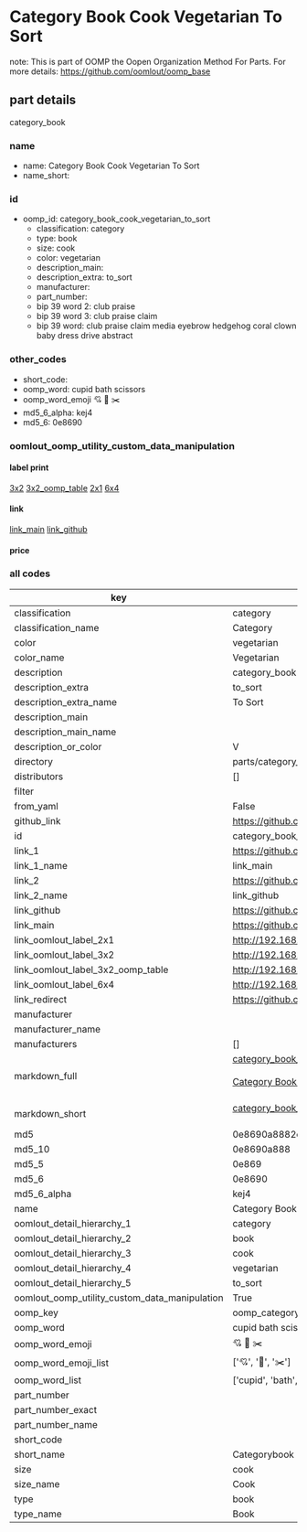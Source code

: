 # Category Book Cook Vegetarian To Sort  

note: This is part of OOMP the Oopen Organization Method For Parts. For more details: https://github.com/oomlout/oomp_base

##  part details
  



category_book



### name
* name: Category Book Cook Vegetarian To Sort
* name_short: 
### id
* oomp_id: category_book_cook_vegetarian_to_sort
  * classification: category
  * type: book
  * size: cook
  * color: vegetarian
  * description_main: 
  * description_extra: to_sort
  * manufacturer: 
  * part_number: 
  * bip 39 word 2: club praise
  * bip 39 word 3: club praise claim
  * bip 39 word: club praise claim media eyebrow hedgehog coral clown baby dress drive abstract

### other_codes
* short_code: 
* oomp_word: cupid bath scissors
* oomp_word_emoji :cupid: :bath: :scissors:
* md5_6_alpha: kej4
* md5_6: 0e8690






### oomlout_oomp_utility_custom_data_manipulation
#### label print
[3x2](http://192.168.1.245:1112/?label=oomp%20kej4)
[3x2_oomp_table](http://192.168.1.108:1112/?label=oomp%20kej4)
[2x1](http://192.168.1.242:1112/?label=oomp%20kej4)
[6x4](http://192.168.1.55:1112/?label=oomp%20kej4)    

#### link

[link_main](https://github.com/oomlout/oomlout_oomp_version_1_messy/tree/main/parts/category_book_cook_vegetarian_to_sort) [link_github](https://github.com/oomlout/oomlout_oomp_version_1_messy/tree/main/parts/category_book_cook_vegetarian_to_sort)                             

#### price







### all codes 
| key | value |  
| --- | --- |  
| classification | category |  
| classification_name | Category |  
| color | vegetarian |  
| color_name | Vegetarian |  
| description | category_book |  
| description_extra | to_sort |  
| description_extra_name | To Sort |  
| description_main |  |  
| description_main_name |  |  
| description_or_color | V  |  
| directory | parts/category_book_cook_vegetarian_to_sort |  
| distributors | [] |  
| filter |  |  
| from_yaml | False |  
| github_link | https://github.com/oomlout/oomlout_oomp_part_src/tree/main/parts/category_book_cook_vegetarian_to_sort |  
| id | category_book_cook_vegetarian_to_sort |  
| link_1 | https://github.com/oomlout/oomlout_oomp_version_1_messy/tree/main/parts/category_book_cook_vegetarian_to_sort |  
| link_1_name | link_main |  
| link_2 | https://github.com/oomlout/oomlout_oomp_version_1_messy/tree/main/parts/category_book_cook_vegetarian_to_sort |  
| link_2_name | link_github |  
| link_github | https://github.com/oomlout/oomlout_oomp_version_1_messy/tree/main/parts/category_book_cook_vegetarian_to_sort |  
| link_main | https://github.com/oomlout/oomlout_oomp_version_1_messy/tree/main/parts/category_book_cook_vegetarian_to_sort |  
| link_oomlout_label_2x1 | http://192.168.1.242:1112/?label=oomp%20kej4 |  
| link_oomlout_label_3x2 | http://192.168.1.245:1112/?label=oomp%20kej4 |  
| link_oomlout_label_3x2_oomp_table | http://192.168.1.108:1112/?label=oomp%20kej4 |  
| link_oomlout_label_6x4 | http://192.168.1.55:1112/?label=oomp%20kej4 |  
| link_redirect | https://github.com/oomlout/oomlout_oomp_version_1_messy/tree/main/parts/category_book_cook_vegetarian_to_sort |  
| manufacturer |  |  
| manufacturer_name |  |  
| manufacturers | [] |  
| markdown_full | [category_book_cook_vegetarian_to_sort](none)<br>[](none)<br>[Category Book Cook Vegetarian To Sort](none)<br><br> |  
| markdown_short | [category_book_cook_vegetarian_to_sort](none)<br><br> |  
| md5 | 0e8690a8882c0605aa28a8a6536a6161 |  
| md5_10 | 0e8690a888 |  
| md5_5 | 0e869 |  
| md5_6 | 0e8690 |  
| md5_6_alpha | kej4 |  
| name | Category Book Cook Vegetarian To Sort |  
| oomlout_detail_hierarchy_1 | category |  
| oomlout_detail_hierarchy_2 | book |  
| oomlout_detail_hierarchy_3 | cook |  
| oomlout_detail_hierarchy_4 | vegetarian |  
| oomlout_detail_hierarchy_5 | to_sort |  
| oomlout_oomp_utility_custom_data_manipulation | True |  
| oomp_key | oomp_category_book_cook_vegetarian_to_sort |  
| oomp_word | cupid bath scissors |  
| oomp_word_emoji | :cupid: :bath: :scissors: |  
| oomp_word_emoji_list | [':cupid:', ':bath:', ':scissors:'] |  
| oomp_word_list | ['cupid', 'bath', 'scissors'] |  
| part_number |  |  
| part_number_exact |  |  
| part_number_name |  |  
| short_code |  |  
| short_name | Categorybook |  
| size | cook |  
| size_name | Cook |  
| type | book |  
| type_name | Book |  
